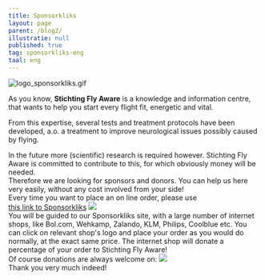 ```yaml
---
title: Sponsorkliks
layout: page
parent: /blog2/
illustratie: null
published: true
tag: sponsorkliks-eng
taal: eng
---
```


![logo_sponsorkliks.gif]({{site.baseurl}}/assets/img/logo_sponsorkliks.gif)

As you know, <b>Stichting Fly Aware</b> is a knowledge and information centre,
that wants to help you start every flight fit, energetic and vital.  

From this expertise, several tests and treatment protocols have been developed, a.o. a
treatment to improve neurological issues possibly caused by flying.

In the future more (scientific) research is required however. Stichting Fly Aware is committed to contribute to this,
for which obviously money will be needed.  
Therefore we are looking for sponsors and donors. You can help us here very easily, without any cost involved from your side!  
Every time you want to place an on line order, please use  
[this link to Sponsorkliks](https://www.sponsorkliks.com/products/shops.php?club=7301) <a href="https://www.sponsorkliks.com/products/shops.php?club=7301"><img src="{{baseurl}}/assets/img/logo-sponsorkliks.gif"></a>   
You will be guided to our Sponsorkliks site, with a large number of internet shops, like Bol.com, Wehkamp,
Zalando, KLM, Philips, Coolblue etc. You can click on relevant shop's logo and place your order as you would do normally,
at the exact same price. The internet shop will donate a percentage of your order to Stichting Fly Aware!  
Of course donations are always welcome on: <a href="/stichting2/support-the-foundation/"><img src="{{baseurl}}/assets/img/Fotolia_doneerknop-100px.jpg"></a>  
Thank you very much indeed!
